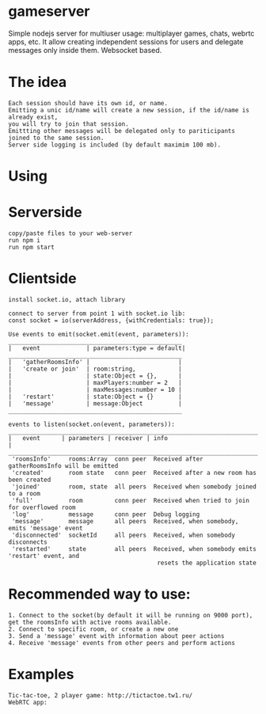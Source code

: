 # gameserver
Simple nodejs server for multiuser usage: multiplayer games, chats, webrtc apps, etc. 
It allow creating independent sessions for users and delegate messages only inside them. 
Websocket based.

# The idea
    Each session should have its own id, or name.
    Emitting a unic id/name will create a new session, if the id/name is already exist,
    you will try to join that session. 
    Emittting other messages will be delegated only to pariticipants 
    joined to the same session.
    Server side logging is included (by default maximim 100 mb).
   
# Using
# Serverside
    copy/paste files to your web-server
    run npm i
    run npm start

# Clientside
    install socket.io, attach library

    connect to server from point 1 with socket.io lib: 
    const socket = io(serverAddress, {withCredentials: true});

    Use events to emit(socket.emit(event, parameters)):
    _________________________________________________
    |   event             | parameters:type = default|
    _________________________________________________
    |   'gatherRoomsInfo' |                         |   
    |   'create or join'  | room:string,            |
    |                     | state:Object = {},      |
    |                     | maxPlayers:number = 2   |
    |                     | maxMessages:number = 10 |
    |   'restart'         | state:Object = {}       |
    |   'message'         | message:Object          |
    _________________________________________________ 

    events to listen(socket.on(event, parameters)):
    ______________________________________________________________________________
    |   event      | parameters | receiver | info                                |
    ______________________________________________________________________________
     'roomsInfo'     rooms:Array  conn peer  Received after gatherRoomsInfo will be emitted
     'created'       room state   conn peer  Received after a new room has been created    
     'joined'        room, state  all peers  Received when somebody joined to a room  
     'full'          room         conn peer  Received when tried to join for overflowed room
     'log'           message      conn peer  Debug logging
     'message'       message      all peers  Received, when somebody, emits 'message' event
     'disconnected'  socketId     all peers  Received, when somebody disconnects
     'restarted'     state        all peers  Received, when somebody emits 'restart' event, and
                                              resets the application state

# Recommended way to use:
    1. Connect to the socket(by default it will be running on 9000 port), get the roomsInfo with active rooms available.
    2. Connect to specific room, or create a new one
    3. Send a 'message' event with information about peer actions
    4. Receive 'message' events from other peers and perform actions  

# Examples
    Tic-tac-toe, 2 player game: http://tictactoe.tw1.ru/
    WebRTC app: 
